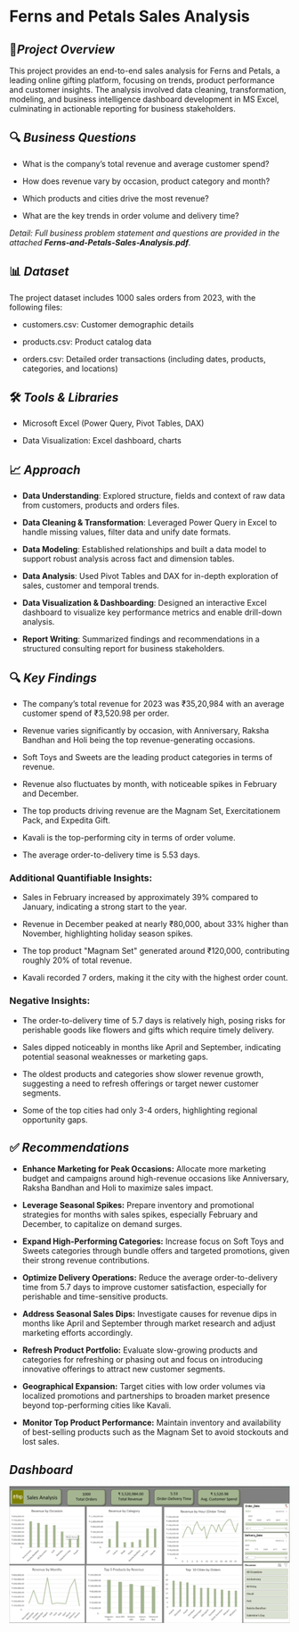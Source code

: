 # **Ferns and Petals Sales Analysis**

## 📌*Project Overview*

This project provides an end-to-end sales analysis for Ferns and Petals, a leading online gifting platform, focusing on trends, product performance and customer insights. The analysis involved data cleaning, transformation, modeling, and business intelligence dashboard development in MS Excel, culminating in actionable reporting for business stakeholders.

## 🔍 *Business Questions*

- What is the company’s total revenue and average customer spend?

- How does revenue vary by occasion, product category and month?

- Which products and cities drive the most revenue?

- What are the key trends in order volume and delivery time?

*Detail: Full business problem statement and questions are provided in the attached **Ferns-and-Petals-Sales-Analysis.pdf**.*

## 📊 *Dataset*
The project dataset includes 1000 sales orders from 2023, with the following files:

- customers.csv: Customer demographic details

- products.csv: Product catalog data

- orders.csv: Detailed order transactions (including dates, products, categories, and locations)

## 🛠️ *Tools & Libraries*

- Microsoft Excel (Power Query, Pivot Tables, DAX)

- Data Visualization: Excel dashboard, charts

## 📈 *Approach*

- **Data Understanding**: Explored structure, fields and context of raw data from customers, products and orders files.

- **Data Cleaning & Transformation**: Leveraged Power Query in Excel to handle missing values, filter data and unify date formats.

- **Data Modeling**: Established relationships and built a data model to support robust analysis across fact and dimension tables.

- **Data Analysis**: Used Pivot Tables and DAX for in-depth exploration of sales, customer and temporal trends.

- **Data Visualization & Dashboarding**: Designed an interactive Excel dashboard to visualize key performance metrics and enable drill-down analysis.

- **Report Writing**: Summarized findings and recommendations in a structured consulting report for business stakeholders.

## 🔍 *Key Findings*

- The company’s total revenue for 2023 was ₹35,20,984 with an average customer spend of ₹3,520.98 per order.
  
- Revenue varies significantly by occasion, with Anniversary, Raksha Bandhan and Holi being the top revenue-generating occasions.
  
- Soft Toys and Sweets are the leading product categories in terms of revenue.
  
- Revenue also fluctuates by month, with noticeable spikes in February and December.
  
- The top products driving revenue are the Magnam Set, Exercitationem Pack, and Expedita Gift.
  
- Kavali is the top-performing city in terms of order volume.
  
- The average order-to-delivery time is 5.53 days.

### Additional Quantifiable Insights:

- Sales in February increased by approximately 39% compared to January, indicating a strong start to the year.
  
- Revenue in December peaked at nearly ₹80,000, about 33% higher than November, highlighting holiday season spikes.
  
- The top product "Magnam Set" generated around ₹120,000, contributing roughly 20% of total revenue.
  
- Kavali recorded 7 orders, making it the city with the highest order count.

### Negative Insights:

- The order-to-delivery time of 5.7 days is relatively high, posing risks for perishable goods like flowers and gifts which require timely delivery.
  
- Sales dipped noticeably in months like April and September, indicating potential seasonal weaknesses or marketing gaps.
  
- The oldest products and categories show slower revenue growth, suggesting a need to refresh offerings or target newer customer segments.
  
- Some of the top cities had only 3-4 orders, highlighting regional opportunity gaps.

## ✅ *Recommendations*

- **Enhance Marketing for Peak Occasions:** Allocate more marketing budget and campaigns around high-revenue occasions like Anniversary, Raksha Bandhan and Holi to maximize sales impact.

- **Leverage Seasonal Spikes:** Prepare inventory and promotional strategies for months with sales spikes, especially February and December, to capitalize on demand surges.

- **Expand High-Performing Categories:** Increase focus on Soft Toys and Sweets categories through bundle offers and targeted promotions, given their strong revenue contributions.

- **Optimize Delivery Operations:** Reduce the average order-to-delivery time from 5.7 days to improve customer satisfaction, especially for perishable and time-sensitive products.

- **Address Seasonal Sales Dips:** Investigate causes for revenue dips in months like April and September through market research and adjust marketing efforts accordingly.

- **Refresh Product Portfolio:** Evaluate slow-growing products and categories for refreshing or phasing out and focus on introducing innovative offerings to attract new customer segments.

- **Geographical Expansion:** Target cities with low order volumes via localized promotions and partnerships to broaden market presence beyond top-performing cities like Kavali.

- **Monitor Top Product Performance:** Maintain inventory and availability of best-selling products such as the Magnam Set to avoid stockouts and lost sales.

## *Dashboard*

![F&P_Sales_Analysis_Dashboard](F&P_Sales_Analysis_Dashboard.png)
